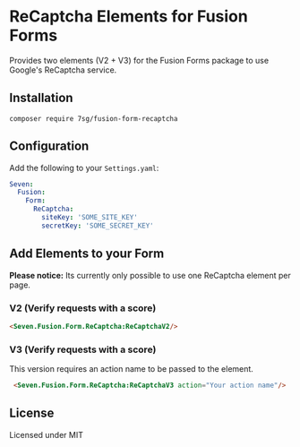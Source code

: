 # ReCaptcha Elements for Fusion Forms
Provides two elements (V2 + V3) for the Fusion Forms package to use Google's ReCaptcha service.

## Installation
```
composer require 7sg/fusion-form-recaptcha
```

## Configuration
Add the following to your `Settings.yaml`:
```yaml
Seven:
  Fusion:
    Form:
      ReCaptcha:
        siteKey: 'SOME_SITE_KEY'
        secretKey: 'SOME_SECRET_KEY'
```

## Add Elements to your Form
**Please notice:** Its currently only possible to use one ReCaptcha element per page.

### V2 (Verify requests with a score)
```HTML
<Seven.Fusion.Form.ReCaptcha:ReCaptchaV2/>
```

### V3 (Verify requests with a score)
This version requires an action name to be passed to the element.

```HTML
 <Seven.Fusion.Form.ReCaptcha:ReCaptchaV3 action="Your action name"/>
```

## License
Licensed under MIT
